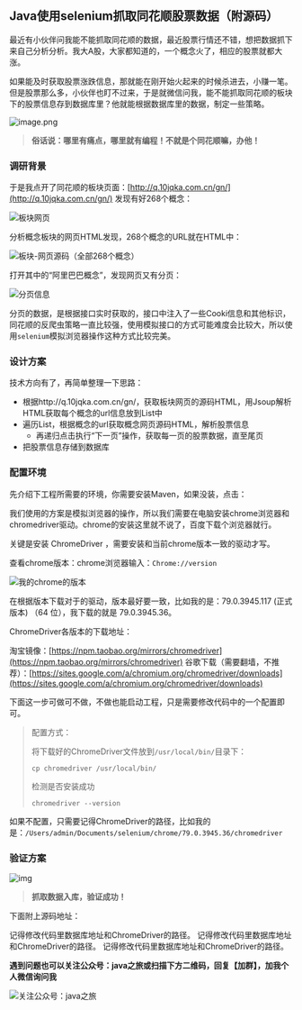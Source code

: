 ## Java使用selenium抓取同花顺股票数据（附源码）

最近有小伙伴问我能不能抓取同花顺的数据，最近股票行情还不错，想把数据抓下来自己分析分析。我大A股，大家都知道的，一个概念火了，相应的股票就都大涨。

如果能及时获取股票涨跌信息，那就能在刚开始火起来的时候杀进去，小赚一笔。但是股票那么多，小伙伴也盯不过来，于是就微信问我，能不能抓取同花顺的板块下的股票信息存到数据库里？他就能根据数据库里的数据，制定一些策略。

![image.png](https://upload-images.jianshu.io/upload_images/2710833-ae3972a6df2388d3.png)

>  **俗话说：哪里有痛点，哪里就有编程！不就是个同花顺嘛，办他！**

### 调研背景

于是我点开了同花顺的板块页面：[http://q.10jqka.com.cn/gn/](http://q.10jqka.com.cn/gn/)
发现有好268个概念：

![板块网页](https://upload-images.jianshu.io/upload_images/2710833-19be71f804afe66c.png)

分析概念板块的网页HTML发现，268个概念的URL就在HTML中：

![板块-网页源码（全部268个概念）](https://upload-images.jianshu.io/upload_images/2710833-672dc72bcc1187cf.png)

打开其中的“阿里巴巴概念”，发现网页又有分页：

![分页信息](https://upload-images.jianshu.io/upload_images/2710833-75dc170c5869e28f.png)

分页的数据，是根据接口实时获取的，接口中注入了一些Cooki信息和其他标识，同花顺的反爬虫策略一直比较强，使用模拟接口的方式可能难度会比较大，所以使用`selenium`模拟浏览器操作这种方式比较完美。

### 设计方案

技术方向有了，再简单整理一下思路：

* 根据http://q.10jqka.com.cn/gn/，获取板块网页的源码HTML，用Jsoup解析HTML获取每个概念的url信息放到List中
* 遍历List，根据概念的url获取概念网页源码HTML，解析股票信息
  * 再递归点击执行“下一页”操作，获取每一页的股票数据，直至尾页
* 把股票信息存储到数据库

### 配置环境

先介绍下工程所需要的环境，你需要安装Maven，如果没装，点击：

我们使用的方案是模拟浏览器的操作，所以我们需要在电脑安装chrome浏览器和chromedriver驱动。chrome的安装这里就不说了，百度下载个浏览器就行。

关键是安装 ChromeDriver ，需要安装和当前chrome版本一致的驱动才写。

查看chrome版本：chrome浏览器输入：`Chrome://version`

![我的chrome的版本](https://upload-images.jianshu.io/upload_images/2710833-d468cab33620ed8e.png)

在根据版本下载对于的驱动，版本最好要一致，比如我的是：79.0.3945.117 (正式版本) （64 位），我下载的就是 79.0.3945.36。

ChromeDriver各版本的下载地址：

淘宝镜像：[https://npm.taobao.org/mirrors/chromedriver](https://npm.taobao.org/mirrors/chromedriver)
谷歌下载（需要翻墙，不推荐）：[https://sites.google.com/a/chromium.org/chromedriver/downloads](https://sites.google.com/a/chromium.org/chromedriver/downloads)

下面这一步可做可不做，不做也能启动工程，只是需要修改代码中的一个配置即可。

> 配置方式：
>
> 将下载好的ChromeDriver文件放到`/usr/local/bin/`目录下：
>
> ```shell
> cp chromedriver /usr/local/bin/
> ```
>
> 检测是否安装成功
>
> ```shell
> chromedriver --version
> ```
>
> 

如果不配置，只需要记得ChromeDriver的路径，比如我的是：`/Users/admin/Documents/selenium/chrome/79.0.3945.36/chromedriver`

### 验证方案

![img](https://mmbiz.qpic.cn/mmbiz_png/EAicxTzPVtvK1dyMkicR4T6GchsbVAkhmbhQOcibVh9sibsr2sU7LiasjBIt1wdNnaF2Uj0RMicFkWtF2IL11hdNy4eA/640)

>  **抓取数据入库，验证成功！**

下面附上源码地址：

记得修改代码里数据库地址和ChromeDriver的路径。
记得修改代码里数据库地址和ChromeDriver的路径。
记得修改代码里数据库地址和ChromeDriver的路径。

**遇到问题也可以关注公众号：java之旅或扫描下方二维码，回复【加群】，加我个人微信询问我**

![关注公众号：java之旅](https://upload-images.jianshu.io/upload_images/2710833-917dd89795bb306a.png)
